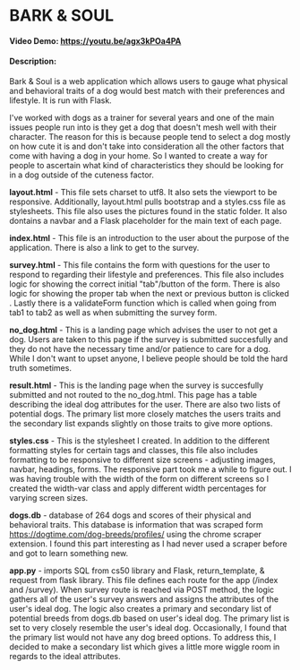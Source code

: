 # BARK & SOUL
#### Video Demo: https://youtu.be/agx3kPOa4PA
#### Description:
Bark & Soul is a web application which allows users to gauge what physical and behavioral traits of a dog would best match with their preferences and lifestyle. It is run with Flask.

I've worked with dogs as a trainer for several years and one of the main issues  people run into is they get a dog that doesn't mesh well with their character. The reason for this is because people tend to select a dog mostly on how cute it is and don't take into consideration all the other factors that come with having a dog in your home. So I wanted to create a way for people to ascertain what kind of characteristics they should be looking for in a dog outside of the cuteness factor.

**layout.html** - This file sets charset to utf8. It also sets the viewport to be responsive. Additionally, layout.html pulls bootstrap and a styles.css file as stylesheets. This file also uses the pictures found in the static folder. It also dontains a navbar and a Flask placeholder for the main text of each page.

**index.html** - This file is an introduction to the user about the purpose of the application. There is also a link to get to the survey.

**survey.html** - This file contains the form with questions for the user to respond to regarding their lifestyle and preferences. This file also includes logic for showing the correct initial "tab"/button of the form. There is also logic for showing the proper tab when the next or previous button is clicked . Lastly there is a validateForm function which is called when going from tab1 to tab2 as well as when submitting the survey form.

**no_dog.html** - This is a landing page which advises the user to not get a dog. Users are taken to this page if the survey is submitted succesfully and they do not have the necessary time and/or patience to care for a dog. While I don't want to upset anyone, I believe people should be told the hard truth sometimes.

**result.html** - This is the landing page when the survey is succesfully submitted and not routed to the no_dog.html. This page has a table describing the ideal dog attributes for the user. There are also two lists of potential dogs. The primary list more closely matches the users traits and the secondary list expands slightly on those traits to give more options.

**styles.css** - This is the stylesheet I created. In addition to the different formatting styles for certain tags and classes, this file also includes formatting to be responsive to different size screens - adjusting images, navbar, headings, forms. The responsive part took me a while to figure out. I was having trouble with the width of the form on different screens so I created the width-var class and apply different width percentages for varying screen sizes.

**dogs.db** - database of 264 dogs and scores of their physical and behavioral traits. This database is information that was scraped form https://dogtime.com/dog-breeds/profiles/ using the chrome scraper extension. I found this part interesting as I had never used a scraper before and got to learn something new.

**app.py** - imports SQL from cs50 library and Flask, return_template, & request from flask library. This file defines each route for the app (/index and /survey). When survey route is reached via POST method, the logic gathers all of the user's survey answers and assigns the attributes of the user's ideal dog. The logic also creates a primary and secondary list of potential breeds from dogs.db based on user's ideal dog. The primary list is set to very closely resemble the user's ideal dog. Occasionally, I found that the primary list would not have any dog breed options. To address this, I decided to make a secondary list which gives a little more wiggle room in regards to the ideal attributes. 
